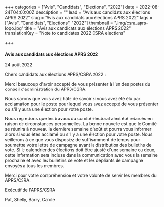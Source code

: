 +++
categories = ["Avis", "Candidats", "Elections", "2022"]
date = 2022-08-24T04:00:00Z
description = ""
lead = "Avis aux candidats aux élections APRS 2022"
slug = "Avis aux candidats aux élections APRS 2022"
tags = ["Avis", "Candidats", "Elections", "2022"]
thumbnail = "/img/csra_aprs-logo.jpg"
title = "Avis aux candidats aux élections APRS 2022"
translationKey = "Note to candidates 2022 CSRA elections"

+++
#### Avis aux candidats aux élections APRS 2022

24 août 2022

Chers candidats aux élections APRS/CSRA 2022 :

Merci beaucoup d'avoir accepté de vous présenter à l'un des postes du conseil d'administration du APRS/CSRA.

Nous savons que vous avez hâte de savoir si vous avez été élu par acclamation pour le poste pour lequel vous avez accepté de vous présenter ou s'il y aura une élection pour votre poste.

 Nous regrettons que les travaux du comité électoral aient été retardés en raison de circonstances personnelles. La bonne nouvelle est que le Comité se réunira à nouveau la dernière semaine d'août et pourra vous informer alors si vous êtes acclamé ou s'il y a une élection pour votre poste. Nous veillerons à ce que vous disposiez de suffisamment de temps pour soumettre votre lettre de campagne avant la distribution des bulletins de vote. Si le calendrier des élections doit être ajusté d'une semaine ou deux, cette information sera incluse dans la communication avec vous la semaine prochaine et avec les bulletins de vote et les dépliants de campagne envoyés à tous les membres.

 Merci pour votre compréhension et votre volonté de servir les membres du APRS/CSRA.

 Exécutif de l'APRS/CSRA

Pat, Shelly, Barry, Carole